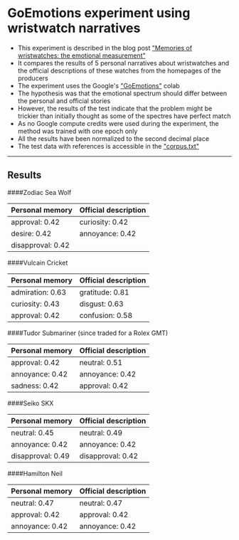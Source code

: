 # GoEmotions experiment using wristwatch narratives

* This experiment is described in the blog post ["Memories of wristwatches: the emotional measurement"](http://www.mindthemeaning.com/kuukiri-est/2023/8/31/malestusi-kaekelladest-est)
* It compares the results of 5 personal narratives about wristwatches and the official descriptions of these watches from the homepages of the producers
* The experiment uses the Google's ["GoEmotions"](https://blog.research.google/2021/10/goemotions-dataset-for-fine-grained.html) colab
* The hypothesis was that the emotional spectrum should differ between the personal and official stories
* However, the results of the test indicate that the problem might be trickier than initially thought as some of the spectres have perfect match
* As no Google compute credits were used during the experiment, the method was trained with one epoch only
* All the results have been normalized to the second decimal place
* The test data with references is accessible in the ["corpus.txt"](https://github.com/tkuuskmae/wristwatch-emotions/blob/master/corpus.txt)

--------------------

## Results

####Zodiac Sea Wolf

| Personal memory    | Official description |
| -------- | ------- |
| approval: 0.42  | curiosity: 0.42 |
| desire: 0.42 | annoyance: 0.42 |
| disapproval: 0.42 |     |


####Vulcain Cricket

| Personal memory    | Official description |
| -------- | ------- |
| admiration: 0.63  | gratitude: 0.81 |
| curiosity: 0.43 | disgust: 0.63 |
| approval: 0.42 | confusion: 0.58 |

####Tudor Submariner (since traded for a Rolex GMT)

| Personal memory    | Official description |
| -------- | ------- |
| approval: 0.42  | neutral: 0.51 |
| annoyance: 0.42 | annoyance: 0.42 |
| sadness: 0.42 | approval: 0.42 |

####Seiko SKX

| Personal memory    | Official description |
| -------- | ------- |
| neutral: 0.45  | neutral: 0.49 |
| annoyance: 0.42 | annoyance: 0.42 |
| disapproval: 0.49 | disapproval: 0.42 |

####Hamilton Neil

| Personal memory    | Official description |
| -------- | ------- |
| neutral: 0.47  | neutral: 0.47 |
| approval: 0.42 | approval: 0.42 |
| annoyance: 0.42 | annoyance: 0.42 |

